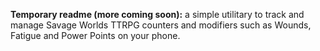 **Temporary readme (more coming soon):** a simple utilitary to track and manage Savage Worlds TTRPG counters and modifiers such as Wounds, Fatigue and Power Points on your phone.
